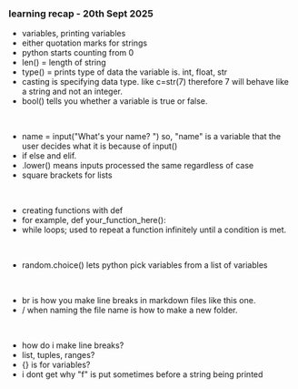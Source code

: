 ### learning recap - 20th Sept 2025
- variables, printing variables
- either quotation marks for strings
- python starts counting from 0
- len() = length of string
- type() = prints type of data the variable is. int, float, str
- casting is specifying data type. like c=str(7) therefore 7 will behave like a string and not an integer.
- bool() tells you whether a variable is true or false.
<br>

- name = input("What's your name? ") 
so, "name" is a variable that the user decides what it is because of input()
- if else and elif.
- .lower() means inputs processed the same regardless of case
- square brackets for lists
<br>

- creating functions with def
- for example, def your_function_here():
- while loops; used to repeat a function infinitely until a condition is met.
<br>

- random.choice() lets python pick variables from a list of variables
<br>

- br is how you make line breaks in markdown files like this one.
- / when naming the file name is how to make a new folder.
<br>

* how do i make line breaks?
* list, tuples, ranges?
* {} is for variables?
* i dont get why "f" is put sometimes before a string being printed
